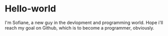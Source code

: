 # Hello-world

I'm Sofiane, a new guy in the devlopment and programming world.
Hope i'll reach my goal on Github, which is to become a programmer, obviously.
